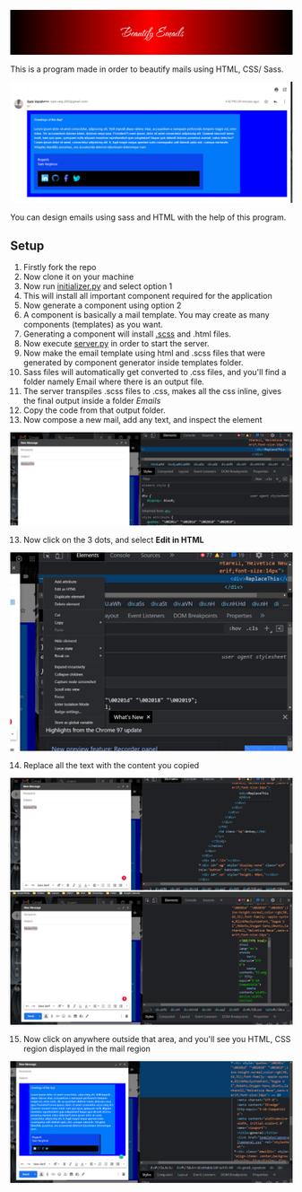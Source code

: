 ![Banner image](images/demoImages/banner.png)

This is a program made in order to beautify mails using HTML, CSS/ Sass.

![DemoImage](images/demoImages/demo1.png)

You can design emails using sass and HTML with the help of this program.

## Setup

1. Firstly fork the repo
2. Now clone it on your machine
3. Now run [initializer.py](initializer.py) and select option 1
4. This will install all important component required for the application
5. Now generate a component using option 2
6. A component is basically a mail template. You may create as many components (templates) as you want.
7. Generating a component will install [.scss](https://sass-lang.com/) and .html files.
8. Now execute [server.py](server.py) in order to start the server.
9. Now make the email template using html and .scss files that were generated by component generator inside templates folder.
10. Sass files will automatically get converted to .css files, and you'll find a folder namely Email where there is an output file.
11. The server transpiles .scss files to .css, makes all the css inline, gives the final output inside a folder _Emails_
12. Copy the code from that output folder.
13. Now compose a new mail, add any text, and inspect the element

![Inspect demo](images/demoImages/demo2.png)

13. Now click on the 3 dots, and select **Edit in HTML**

![Edit in HTML demo](images/demoImages/demo3.png)

14. Replace all the text with the content you copied

![Replace content](images/demoImages/demo4.png)
![Replace content](images/demoImages/demo5.png)

15. Now click on anywhere outside that area, and you'll see you HTML, CSS region displayed in the mail region

![Rendered mail](images/demoImages/demo6.png)
